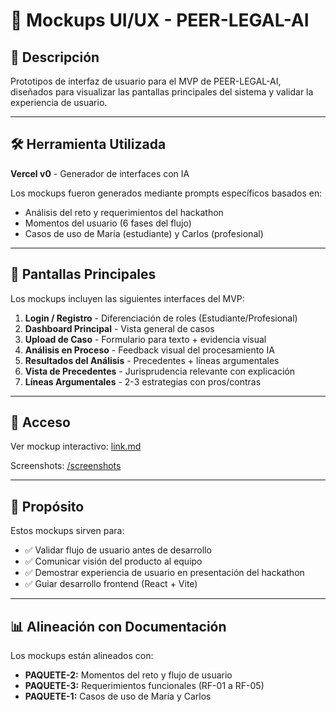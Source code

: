 # 🎨 Mockups UI/UX - PEER-LEGAL-AI

## 📝 Descripción

Prototipos de interfaz de usuario para el MVP de PEER-LEGAL-AI, diseñados para visualizar las pantallas principales del sistema y validar la experiencia de usuario.

---

## 🛠️ Herramienta Utilizada

**Vercel v0** - Generador de interfaces con IA

Los mockups fueron generados mediante prompts específicos basados en:
- Análisis del reto y requerimientos del hackathon
- Momentos del usuario (6 fases del flujo)
- Casos de uso de María (estudiante) y Carlos (profesional)

---

## 📱 Pantallas Principales

Los mockups incluyen las siguientes interfaces del MVP:

1. **Login / Registro** - Diferenciación de roles (Estudiante/Profesional)
2. **Dashboard Principal** - Vista general de casos
3. **Upload de Caso** - Formulario para texto + evidencia visual
4. **Análisis en Proceso** - Feedback visual del procesamiento IA
5. **Resultados del Análisis** - Precedentes + líneas argumentales
6. **Vista de Precedentes** - Jurisprudencia relevante con explicación
7. **Líneas Argumentales** - 2-3 estrategias con pros/contras

---

## 🔗 Acceso

Ver mockup interactivo: [link.md](./link.md)

Screenshots: [/screenshots](./screenshots/)

---

## 🎯 Propósito

Estos mockups sirven para:
- ✅ Validar flujo de usuario antes de desarrollo
- ✅ Comunicar visión del producto al equipo
- ✅ Demostrar experiencia de usuario en presentación del hackathon
- ✅ Guiar desarrollo frontend (React + Vite)

---

## 📊 Alineación con Documentación

Los mockups están alineados con:
- **PAQUETE-2:** Momentos del reto y flujo de usuario
- **PAQUETE-3:** Requerimientos funcionales (RF-01 a RF-05)
- **PAQUETE-1:** Casos de uso de María y Carlos

